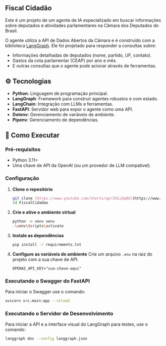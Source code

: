 ## Fiscal Cidadão

Este é um projeto de um agente de IA especializado em buscar informações sobre deputados e atividades parlamentares na Câmara dos Deputados do Brasil.

O agente utiliza a API de Dados Abertos da Câmara e é construído com a biblioteca [LangGraph](https://github.com/langchain-ai/langgraph). Ele foi projetado para responder a consultas sobre:

- Informações detalhadas de deputados (nome, partido, UF, contato).
- Gastos da cota parlamentar (CEAP) por ano e mês.
- E outras consultas que o agente pode acionar através de ferramentas.

## ⚙️ Tecnologias

- **Python**: Linguagem de programação principal.
- **LangGraph**: Framework para construir agentes robustos e com estado.
- **LangChain**: Integração com LLMs e ferramentas.
- **FastAPI**: Servidor web para expor o agente como uma API.
- **Dotenv**: Gerenciamento de variáveis de ambiente.
- **Pipenv**: Gerenciamento de dependências.

## 🚀 Como Executar

### Pré-requisitos
- Python 3.11+
- Uma chave de API da OpenAI (ou um provedor de LLM compatível).

### Configuração
1.  **Clone o repositório**
    ```bash
    git clone [https://www.youtube.com/shorts/apr341idq8U](https://www.youtube.com/shorts/apr341idq8U)
    cd FiscalCidadao
    ```
2.  **Crie e ative o ambiente virtual**
    ```bash
    python -m venv venv
    .\venv\Scripts\activate
    ```
3.  **Instale as dependências**
    ```bash
    pip install -r requirements.txt
    ```
4.  **Configure as variáveis de ambiente**
    Crie um arquivo `.env` na raiz do projeto com a sua chave de API.
    ```env
    OPENAI_API_KEY="sua-chave-aqui"
    ```
### Executando o Swagger do FastAPI
Para iniciar o Swagger use o comando:
```bash
uvicorn src.main:app --reload
````
### Executando o Servidor de Desenvolvimento
Para iniciar a API e a interface visual do LangGraph para testes, use o comando:
```bash
langgraph dev --config langgraph.json

